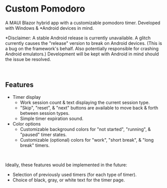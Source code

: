 # Custom Pomodoro

A MAUI Blazor hybrid app with a customizable pomodoro timer. Developed with Windows & *Android devices in mind.

*Disclaimer: A stable Android release is currently unavailable. A glitch currently causes the "release" version to break on Android devices. (This is a bug on the framework's behalf. Also potentially responsible for crashing Android emulators.) Development will be kept with Android in mind should the issue be resolved.

<br>


## Features
* Timer display 
    * Work session count & text displaying the current session type.
    * "Skip", "reset", & "next" buttons are available to move back & forth between session types. 
    * Simple timer expiration sound.
* Color options
    * Customizable background colors for "not started", "running", & "paused" timer states.
    * Customizable (optional) colors for "work", "short break", & "long break" timers.

<br>

Ideally, these features would be implemented in the future:
* Selection of previously used timers (for each type of timer).
* Choice of black, gray, or white text for the timer page.
